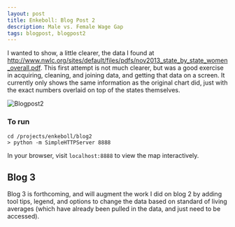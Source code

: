 ```yaml
---
layout: post
title: Enkeboll: Blog Post 2
description: Male vs. Female Wage Gap
tags: blogpost, blogpost2
---
```


<!-- use tags blogpost1 blogpost2 blogpost3 for easy grouping -->
<!-- please reserve for @malecki's use only tags 'slides', 'emails' -->

I wanted to show, a little clearer, the data I found at http://www.nwlc.org/sites/default/files/pdfs/nov2013_state_by_state_women_overall.pdf.  This first attempt is not much clearer, but was a good exercise in acquiring, cleaning, and joining data, and getting that data on a screen.  It currently only shows the same information as the original chart did, just with the exact numbers overlaid on top of the states themselves.

![Blogpost2](https://raw.githubusercontent.com/enkeboll/edav/gh-pages/projects/enkeboll/blog2/map.png)

### To run
```
cd /projects/enkeboll/blog2
> python -m SimpleHTTPServer 8888
```

In your browser, visit `localhost:8888` to view the map interactively.


## Blog 3

Blog 3 is forthcoming, and will augment the work I did on blog 2 by adding tool tips, legend, and options to change the data based on standard of living averages (which have already been pulled in the data, and just need to be accessed).